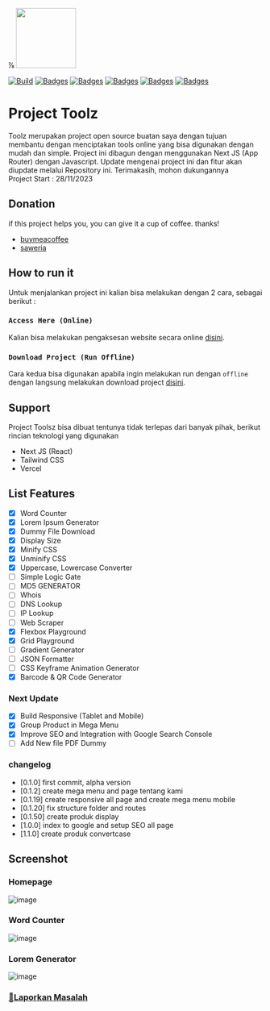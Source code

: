 ⅞
<img src="https://github.com/fajriyan/toolsz/assets/56616688/be46e701-d955-4cfe-999f-6161e6ed1fab" style="width:119px"/>

[![Build](https://img.shields.io/github/followers/fajriyan)](https://github.com/login?return_to=https%3A%2F%2Fgithub.com%2Ffajriyan)
[![Badges](https://img.shields.io/github/stars/fajriyan/toolsz)]()
[![Badges](https://img.shields.io/github/languages/code-size/fajriyan/toolsz)]()
[![Badges](https://img.shields.io/bower/l/react)]()
[![Badges](https://img.shields.io/github/directory-file-count/fajriyan/toolsz)]()
[![Badges](https://img.shields.io/github/package-json/v/fajriyan/toolsz?label=package%20json)]()

#  Project Toolz


Toolz merupakan project open source buatan saya dengan tujuan membantu dengan menciptakan tools online yang bisa digunakan dengan mudah dan simple. Project ini dibagun dengan menggunakan Next JS (App Router) dengan Javascript. Update mengenai project ini dan fitur akan diupdate melalui Repository ini. Terimakasih, mohon dukungannya
<br>Project Start : 28/11/2023

## Donation 
if this project helps you, you can give it a cup of coffee. thanks!
* [buymeacoffee](https://www.buymeacoffee.com/fajriyan)
* [saweria](https://saweria.co/fajriyan)

## How to run it

Untuk menjalankan project ini kalian bisa melakukan dengan 2 cara, sebagai berikut : 

### `Access Here (Online)`

Kalian bisa melakukan pengaksesan website secara online [disini](toolsz.vercel.app).

### `Download Project (Run Offline)`

Cara kedua bisa digunakan apabila ingin melakukan run dengan `offline` dengan langsung melakukan download project [disini](https://github.com/fajriyan/toolsz.git).

## Support
Project Toolsz bisa dibuat tentunya tidak terlepas dari banyak pihak, berikut rincian teknologi yang digunakan
* Next JS (React)
* Tailwind CSS
* Vercel

## List Features
- [x] Word Counter
- [x] Lorem Ipsum Generator
- [x] Dummy File Download
- [x] Display Size
- [x] Minify CSS
- [x] Unminify CSS
- [x] Uppercase, Lowercase Converter
- [ ] Simple Logic Gate
- [ ] MD5 GENERATOR
- [ ] Whois
- [ ] DNS Lookup 
- [ ] IP Lookup
- [ ] Web Scraper
- [x] Flexbox Playground
- [x] Grid Playground
- [ ] Gradient Generator
- [ ] JSON Formatter
- [ ] CSS Keyframe Animation Generator
- [x] Barcode & QR Code Generator

### Next Update
- [x] Build Responsive (Tablet and Mobile)
- [x] Group Product in Mega Menu
- [x] Improve SEO and Integration with Google Search Console
- [ ] Add New file PDF Dummy

### changelog
- [0.1.0] first commit, alpha version
- [0.1.2] create mega menu and page tentang kami
- [0.1.19] create responsive all page and create mega menu mobile
- [0.1.20] fix structure folder and routes
- [0.1.50] create produk display
- [1.0.0] index to google and setup SEO all page
- [1.1.0] create produk convertcase




## Screenshot

### Homepage
![image](https://github.com/fajriyan/toolsz/assets/56616688/689f875f-9d4f-4842-9c1f-23f41d0f4093)

### Word Counter
![image](https://github.com/fajriyan/toolsz/assets/56616688/81601836-45c9-4194-86c0-32296f3a3111)

### Lorem Generator
![image](https://github.com/fajriyan/toolsz/assets/56616688/4984e084-35ce-40b1-824e-14b219531fde)


### <a href="https://github.com/fajriyan/toolsz/issues/new">📢Laporkan Masalah</a>
